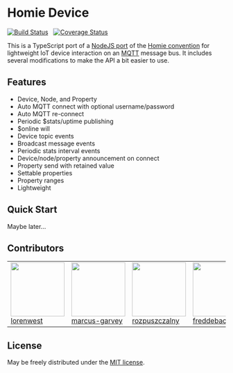 Homie Device
============

[![Build Status](https://travis-ci.org/chrispyduck/homie-device.svg?branch=master)](https://travis-ci.org/chrispyduck/homie-device)&nbsp;&nbsp;
[![Coverage Status](https://coveralls.io/repos/github/chrispyduck/homie-device/badge.svg?branch=master)](https://coveralls.io/github/chrispyduck/homie-device?branch=master)&nbsp;&nbsp;

This is a TypeScript port of a [NodeJS port](https://github.com/microclimates/homie-device) of the [Homie convention](https://github.com/marvinroger/homie) for lightweight IoT device interaction on an [MQTT](https://en.wikipedia.org/wiki/MQTT) message bus. It includes several modifications to make the API a bit easier to use.

Features
--------

* Device, Node, and Property
* Auto MQTT connect with optional username/password
* Auto MQTT re-connect
* Periodic $stats/uptime publishing
* $online will
* Device topic events
* Broadcast message events
* Periodic stats interval events
* Device/node/property announcement on connect
* Property send with retained value
* Settable properties
* Property ranges
* Lightweight

Quick Start
-----------

Maybe later...

Contributors
------------
<table id="contributors"><tr><td><img width="124" src="https://avatars2.githubusercontent.com/u/373538?v=4"><br/><a href="https://github.com/lorenwest">lorenwest</a></td><td><img width="124" src="https://avatars0.githubusercontent.com/u/7427179?v=4"><br/><a href="https://github.com/marcus-garvey">marcus-garvey</a></td><td><img width="124" src="https://avatars0.githubusercontent.com/u/7627635?v=4"><br/><a href="https://github.com/rozpuszczalny">rozpuszczalny</a></td><td><img width="124" src="https://avatars1.githubusercontent.com/u/35524902?v=4"><br/><a href="https://github.com/freddebacker">freddebacker</a></td><td><img width="124" src="https://avatars0.githubusercontent.com/u/52833340?v=4"><br/><a href="https://github.com/wolfgangcolsman">wolfgangcolsman</a></td></tr></table>

License
-------

May be freely distributed under the [MIT license](https://raw.githubusercontent.com/chrispyduck/homie-device/master/LICENSE).

